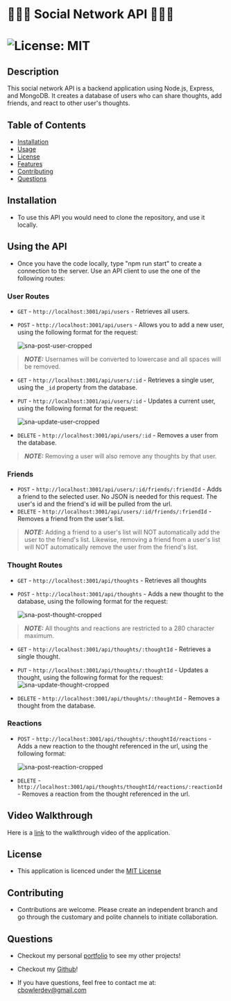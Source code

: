 # 👨🏿‍💻 Social Network API 👩🏼‍💻

# ![License: MIT](https://img.shields.io/badge/License-MIT-yellow.svg)

## Description
This social network API is a backend application using Node.js, Express, and MongoDB. It creates a database of users who can share thoughts, add friends, and react to other user's thoughts.

## Table of Contents

- [Installation](#Installation)
- [Usage](#using-the-api)
- [License](#License)
- [Features](#Features)
- [Contributing](#Contributing)
- [Questions](#Questions)

## Installation

* To use this API you would need to clone the repository, and use it locally.

## Using the API

* Once you have the code locally, type "npm run start" to create a connection to the server. Use an API client to use the one of the following routes:
### User Routes
 - `GET` - `http://localhost:3001/api/users` - Retrieves all users. 
 - `POST` - `http://localhost:3001/api/users` - Allows you to add a new user, using the following format for the request:
  
   ![sna-post-user-cropped](https://github.com/ChadBowler/social-network-api/assets/127648744/16b21fc2-23d5-4620-bc8b-86e1104942d1)

> **_NOTE:_** Usernames will be converted to lowercase and all spaces will be removed.

 - `GET` - `http://localhost:3001/api/users/:id` - Retrieves a single user, using the `_id` property from the database.
 - `PUT` - `http://localhost:3001/api/users/:id` - Updates a current user, using the following format for the request:
  
   ![sna-update-user-cropped](https://github.com/ChadBowler/social-network-api/assets/127648744/0d7ca1ce-d675-45c2-b0bc-3af0bd14dd28)


 - `DELETE` - `http://localhost:3001/api/users/:id` - Removes a user from the database.
 > **_NOTE:_** Removing a user will also remove any thoughts by that user.

### Friends
 - `POST` - `http://localhost:3001/api/users/:id/friends/:friendId` - Adds a friend to the selected user. No JSON is needed for this request. The user's id and the friend's id will be pulled from the url.
 - `DELETE` - `http://localhost:3001/api/users/:id/friends/:friendId` - Removes a friend from the user's list.
 > **_NOTE:_** Adding a friend to a user's list will NOT automatically add the user to the friend's list. Likewise, removing a friend from a user's list will NOT automatically remove the user from the friend's list.

### Thought Routes
 - `GET` - `http://localhost:3001/api/thoughts` - Retrieves all thoughts
 - `POST` - `http://localhost:3001/api/thoughts` - Adds a new thought to the database, using the following format for the request:
  
   ![sna-post-thought-cropped](https://github.com/ChadBowler/social-network-api/assets/127648744/7bc5a77f-f1f2-48f2-bfef-ac29004a3874)

> **_NOTE:_** All thoughts and reactions are restricted to a 280 character maximum.

 - `GET` - `http://localhost:3001/api/thoughts/:thoughtId` - Retrieves  a single thought.
 - `PUT` - `http://localhost:3001/api/thoughts/:thoughtId` - Updates a thought, using the following format for the request:
   ![sna-update-thought-cropped](https://github.com/ChadBowler/social-network-api/assets/127648744/dba0c630-5ed6-4e78-abdc-734e49be272b)

- `DELETE` - `http://localhost:3001/api/thoughts/:thoughtId` - Removes a thought from the database.

### Reactions
- `POST` - `http://localhost:3001/api/thoughts/:thoughtId/reactions` - Adds a new reaction to the thought referenced in the url, using the following format:
 
  ![sna-post-reaction-cropped](https://github.com/ChadBowler/social-network-api/assets/127648744/e05eb114-853e-4e9e-a085-3c67c4490532)

 - `DELETE` - `http://localhost:3001/api/thoughts/thoughtId/reactions/:reactionId` - Removes a reaction from the thought referenced in the url.


## Video Walkthrough

Here is a [link](https://drive.google.com/file/d/1kZp377jX7B5O8SrilMJJphB20CZv7crz/view?usp=sharing) to the walkthrough video of the application.

## License

* This application is licenced under the [MIT License](https://opensource.org/licenses/MIT)

## Contributing

* Contributions are welcome. Please create an independent branch and go through the customary and polite channels to initiate collaboration.

## Questions

* Checkout my personal [portfolio](http://www.chadbowler.com) to see my other projects!

* Checkout my [Github](https://www.github.com/ChadBowler)! 

* If you have questions, feel free to contact me at: cbowlerdev@gmail.com

